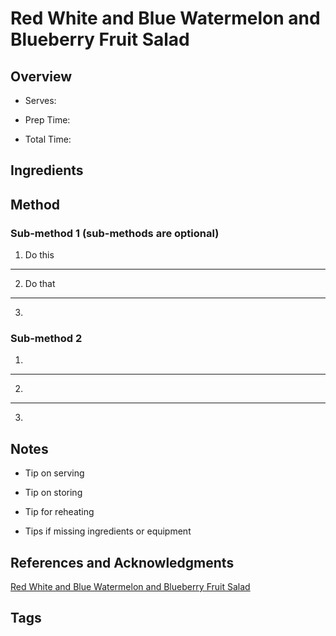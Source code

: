 # Red White and Blue Watermelon and Blueberry Fruit Salad

## Overview

- Serves:

- Prep Time:

- Total Time:

## Ingredients



## Method

### Sub-method 1 (sub-methods are optional)

1. Do this
---
2. Do that
---
3.

### Sub-method 2

1.
---
2.
---
3.

## Notes

- Tip on serving

- Tip on storing

- Tip for reheating

- Tips if missing ingredients or equipment

## References and Acknowledgments

[Red White and Blue Watermelon and Blueberry Fruit Salad](https://www.foodiecrush.com/red-white-and-blue-salad/#wprm-recipe-container-35286)

## Tags


